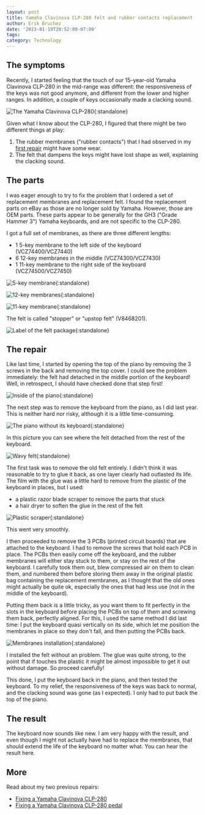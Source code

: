 ```yaml
---
layout: post
title: Yamaha Clavinova CLP-280 felt and rubber contacts replacement
author: Erik Bruchez
date: '2023-01-19T20:52:00-07:00'
tags:
category: Technology
---
```


## The symptoms

Recently, I started feeling that the touch of our 15-year-old Yamaha Clavinova CLP-280 in the mid-range was different: the responsiveness of the keys was not good anymore, and different from the lower and higher ranges. In addition, a couple of keys occasionally made a clacking sound.

![The Yamaha Clavinova CLP-280](/assets/posts/fixing-yamaha-clavinova-clp-280-felt-contacts/2x/IMG_0273.jpg){:standalone}

Given what I know about the CLP-280, I figured that there might be two different things at play:

1. The rubber membranes ("rubber contacts") that I had observed in my [first repair](2021-11-07-fixing-yamaha-clavinova-clp-280.md) might have some wear.
2. The felt that dampens the keys might have lost shape as well, explaining the clacking sound.

## The parts

I was eager enough to try to fix the problem that I ordered a set of replacement membranes and replacement felt. I found the replacement parts on eBay as those are no longer sold by Yamaha. However, those are OEM parts. These parts appear to be generally for the GH3 ("Grade Hammer 3") Yamaha keyboards, and are not specific to the CLP-280.

I got a full set of membranes, as there are three different lengths:

- 1 5-key membrane to the left side of the keyboard (VCZ74400/VCZ7440)
- 6 12-key membranes in the middle (VCZ74300/VCZ7430)
- 1 11-key membrane to the right side of the keyboard (VCZ74500/VCZ7450)

![5-key membrane](/assets/posts/fixing-yamaha-clavinova-clp-280-felt-contacts/2x/IMG_0251.jpg){:standalone}

![12-key membranes](/assets/posts/fixing-yamaha-clavinova-clp-280-felt-contacts/2x/IMG_0259.jpg){:standalone}

![11-key membrane](/assets/posts/fixing-yamaha-clavinova-clp-280-felt-contacts/2x/IMG_0254.jpg){:standalone}

The felt is called "stopper" or "upstop felt" (V8468201).

![Label of the felt package](/assets/posts/fixing-yamaha-clavinova-clp-280-felt-contacts/2x/IMG_0271.jpg){:standalone}

## The repair

Like last time, I started by opening the top of the piano by removing the 3 screws in the back and removing the top cover. I could see the problem immediately: the felt had detached in the middle portion of the keyboard! Well, in retrospect, I should have checked done that step first!

![Inside of the piano](/assets/posts/fixing-yamaha-clavinova-clp-280-felt-contacts/2x/IMG_0218.jpg){:standalone}

The next step was to remove the keyboard from the piano, as I did last year. This is neither hard nor risky, although it is a little time-consuming.

![The piano without its keyboard](/assets/posts/fixing-yamaha-clavinova-clp-280-felt-contacts/2x/IMG_0234.jpg){:standalone}

In this picture you can see where the felt detached from the rest of the keyboard.

![Wavy felt](/assets/posts/fixing-yamaha-clavinova-clp-280-felt-contacts/2x/IMG_0243.jpg){:standalone}

The first task was to remove the old felt entirely. I didn't think it was reasonable to try to glue it back, as one layer clearly had outlasted its life. The film with the glue was a little hard to remove from the plastic of the keyboard in places, but I used:

- a plastic razor blade scraper to remove the parts that stuck
- a hair dryer to soften the glue in the rest of the felt

![Plastic scraper](/assets/posts/fixing-yamaha-clavinova-clp-280-felt-contacts/2x/IMG_0245.jpg){:standalone}

This went very smoothly.

I then proceeded to remove the 3 PCBs (printed circuit boards) that are attached to the keyboard. I had to remove the screws that hold each PCB in place. The PCBs then easily come off the keyboard, and the rubber membranes will either stay stuck to them, or stay on the rest of the keyboard. I carefully took them out, blew compressed air on them to clean them, and numbered them before storing them away in the original plastic bag containing the replacement membranes, as I thought that the old ones might actually be quite ok, especially the ones that had less use (not in the middle of the keyboard).

Putting them back is a little tricky, as you want them to fit perfectly in the slots in the keyboard before placing the PCBs on top of them and screwing them back, perfectly aligned. For this, I used the same method I did last time: I put the keyboard quasi vertically on its side, which let me position the membranes in place so they don't fall, and then putting the PCBs back.

![Membranes installation](/assets/posts/fixing-yamaha-clavinova-clp-280-felt-contacts/2x/IMG_0262.jpg){:standalone}

I installed the felt without an problem. The glue was quite strong, to the point that if touches the plastic it might be almost impossible to get it out without damage. So proceed carefully!

This done, I put the keyboard back in the piano, and then tested the keyboard. To my relief, the responsiveness of the keys was back to normal, and the clacking sound was gone (as I expected). I only had to put back the top of the piano.

## The result

The keyboard now sounds like new. I am very happy with the result, and even though I might not actually have had to replace the membranes, that should extend the life of the keyboard no matter what. You can hear the result here.

<script>
  var tag = document.createElement('script');

  tag.src = "https://www.youtube.com/iframe_api";
  var firstScriptTag = document.getElementsByTagName('script')[0];
  firstScriptTag.parentNode.insertBefore(tag, firstScriptTag);

  var player;
  function onYouTubeIframeAPIReady() {
    var textWidth      = document.getElementById('player').offsetWidth;
    var computedHeight = textWidth * 360 / 640;

    player = new YT.Player('player', {
      height: computedHeight,
      width: textWidth,
      videoId: 'gEMCxHElgrU',
      playerVars: {
        'playsinline': 1
      }
    });
  }
</script>

<div id="player"></div>

## More

Read about my two previous repairs:

- [Fixing a Yamaha Clavinova CLP-280](2021-11-07-fixing-yamaha-clavinova-clp-280.md)
- [Fixing a Yamaha Clavinova CLP-280 pedal](2022-11-15-fixing-yamaha-clavinova-clp-280-pedal.md)
